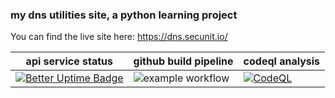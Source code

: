 ### my dns utilities site, a python learning project

You can find the live site here: https://dns.secunit.io/

| api service status  | github build pipeline  | codeql analysis
|---|---|---|
| [![Better Uptime Badge](https://betteruptime.com/status-badges/v1/monitor/pyr7.svg)](https://betteruptime.com/?utm_source=status_badge)  | ![example workflow](https://github.com/x86txt/dnssite/actions/workflows/zappa.yml/badge.svg)  | [![CodeQL](https://github.com/x86txt/dnsSite/actions/workflows/github-code-scanning/codeql/badge.svg?branch=main)](https://github.com/x86txt/dnsSite/actions/workflows/github-code-scanning/codeql) |
